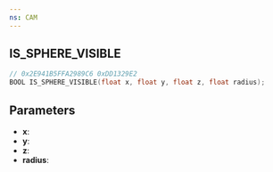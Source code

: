 ```yaml
---
ns: CAM
---
```

## IS_SPHERE_VISIBLE

```c
// 0x2E941B5FFA2989C6 0xDD1329E2
BOOL IS_SPHERE_VISIBLE(float x, float y, float z, float radius);
```

## Parameters
* **x**:
* **y**:
* **z**:
* **radius**:
